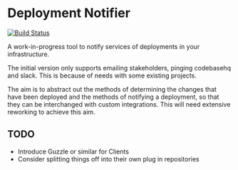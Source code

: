 # Deployment Notifier

[![Build Status](https://travis-ci.org/ParityBitSystems/deployment-notifier.svg?branch=master)](https://travis-ci.org/ParityBitSystems/deployment-notifier)

A work-in-progress tool to notify services of deployments in your infrastructure.

The initial version only supports emailing stakeholders, pinging codebasehq and slack.
This is because of needs with some existing projects.

The aim is to abstract out the methods of determining the changes that have been
deployed and the methods of notifying a deployment, so that they can be interchanged
with custom integrations. This will need extensive reworking to achieve this aim.

## TODO

 - Introduce Guzzle or similar for Clients
 - Consider splitting things off into their own plug in repositories
